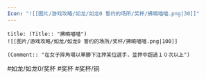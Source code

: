 ```yaml
---
Icon: "![[图片/游戏攻略/如龙/如龙0 誓约的场所/奖杯/拂曉喵喵.png|30]]"
---
```

```ad-common-bronze-trophy
title: (Title:: "拂曉喵喵")
![[图片/游戏攻略/如龙/如龙0 誓约的场所/奖杯/拂曉喵喵.png|100]]

(Comment:: "在女子摔角場以單勝下注押某位選手，並押中超過１０次以上")
```

#如龙/如龙0/奖杯 #奖杯 #奖杯/铜
